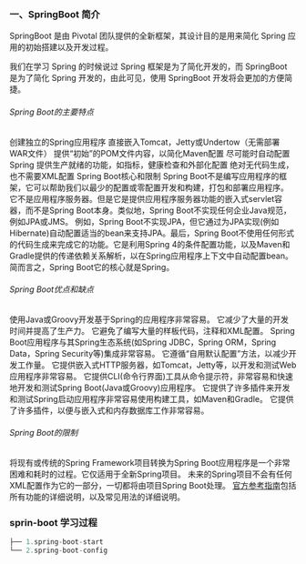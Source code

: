 ### 一、SpringBoot 简介

SpringBoot 是由 Pivotal 团队提供的全新框架，其设计目的是用来简化 Spring 应用的初始搭建以及开发过程。

我们在学习 Spring 的时候说过 Spring 框架是为了简化开发的，而 SpringBoot 是为了简化 Spring 开发的，由此可见，使用 SpringBoot 开发将会更加的方便简捷。

###### Spring Boot的主要特点

创建独立的Spring应用程序
直接嵌入Tomcat，Jetty或Undertow（无需部署WAR文件）
提供“初始”的POM文件内容，以简化Maven配置
尽可能时自动配置Spring
提供生产就绪的功能，如指标，健康检查和外部化配置
绝对无代码生成，也不需要XML配置
Spring Boot核心和限制
Spring Boot不是编写应用程序的框架，它可以帮助我们以最少的配置或零配置开发和构建，打包和部署应用程序。
它不是应用程序服务器。但是它是提供应用程序服务器功能的嵌入式servlet容器，而不是Spring Boot本身。类似地，Spring Boot不实现任何企业Java规范，例如JPA或JMS。 例如，Spring Boot不实现JPA，但它通过为JPA实现(例如Hibernate)自动配置适当的bean来支持JPA。最后，Spring Boot不使用任何形式的代码生成来完成它的功能。它是利用Spring 4的条件配置功能，以及Maven和Gradle提供的传递依赖关系解析，以在Spring应用程序上下文中自动配置bean。
简而言之，Spring Boot它的核心就是Spring。

###### Spring Boot优点和缺点

使用Java或Groovy开发基于Spring的应用程序非常容易。
它减少了大量的开发时间并提高了生产力。
它避免了编写大量的样板代码，注释和XML配置。
Spring Boot应用程序与其Spring生态系统(如Spring JDBC，Spring ORM，Spring Data，Spring Security等)集成非常容易。
它遵循“自用默认配置”方法，以减少开发工作量。
它提供嵌入式HTTP服务器，如Tomcat，Jetty等，以开发和测试Web应用程序非常容易。
它提供CLI(命令行界面)工具从命令提示符，非常容易和快速地开发和测试Spring Boot(Java或Groovy)应用程序。
它提供了许多插件来开发和测试Spring启动应用程序非常容易使用构建工具，如Maven和Gradle。
它提供了许多插件，以便与嵌入式和内存数据库工作非常容易。

###### Spring Boot的限制

将现有或传统的Spring Framework项目转换为Spring Boot应用程序是一个非常困难和耗时的过程。它仅适用于全新Spring项目。
未来的Spring项目不会有任何XML配置作为它的一部分，一切都将由项目Spring Boot处理。
[官方参考指南](https://docs.spring.io/spring-boot/docs/current-SNAPSHOT/reference/htmlsingle)包括所有功能的详细说明，以及常见用法的详细说明。



### sprin-boot 学习过程

```java
├── 1.spring-boot-start
└── 2.spring-boot-config
```